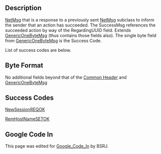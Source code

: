 ## Description

[NetMsg](IBME_GeometryService#NetMsg_Class "wikilink") that is a
response to a previously sent
[NetMsg](IBME_GeometryService#NetMsg_Class "wikilink") subclass to
inform the sender that an action has succeeded. The SuccessMsg
references the succeeded action by way of the RegardingUUID field.
Extends [GenericOneByteMsg](GenericOneByteMsg "wikilink") (thus contains
those fields also). The single byte field from
[GenericOneByteMsg](GenericOneByteMsg "wikilink") is the Success Code.

List of success codes are below.<BSRJ>

## Byte Format

No additional fields beyond that of the [Common
Header](NetMsgTypes "wikilink") and
[GenericOneByteMsg](GenericOneByteMsg "wikilink")

## Success Codes

[NewSessionREQOK](NewSessionREQOK "wikilink")<BSRJ>

[RemHostNameSETOK](RemHostNameSETOK "wikilink")<BSRJ>

## Google Code In

This page was edited for [Google_Code_In](Google_Code_In "wikilink")
by BSRJ.